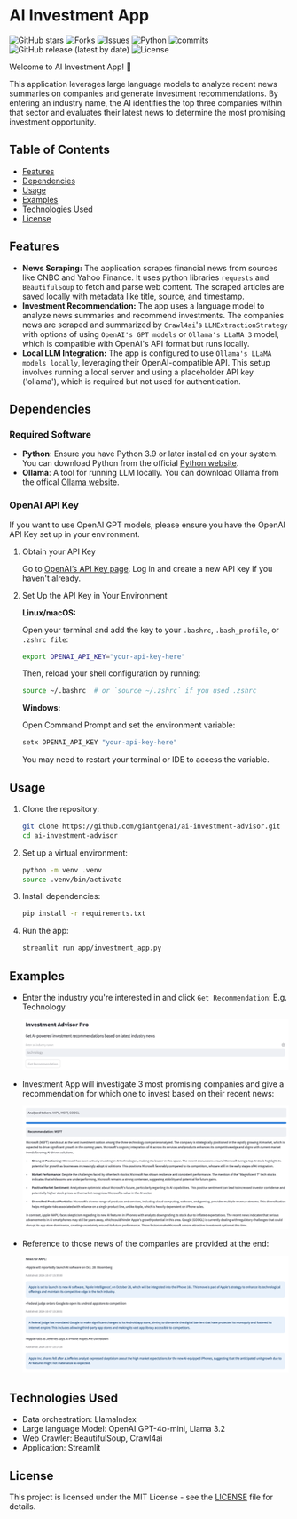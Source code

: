 # AI Investment App
![GitHub stars](https://img.shields.io/github/stars/giantgenai/ai-investment-advisor)
![Forks](https://img.shields.io/github/forks/giantgenai/ai-investment-advisor)
![Issues](https://img.shields.io/github/issues/giantgenai/ai-investment-advisor)
![Python](https://img.shields.io/badge/python-3.9%2B-brightgreen)
![commits](https://badgen.net/github/commits/giantgenai/ai-investment-advisor/main)
![GitHub release (latest by date)](https://img.shields.io/github/v/release/giantgenai/ai-investment-advisor)
![License](https://img.shields.io/badge/license-MIT-red)
<!-- ![GitHub all releases](https://img.shields.io/github/downloads/giantgenai/ai-investment-advisor/total?label=Downloads) -->
Welcome to AI Investment App! 🚀 

This application leverages large language models to analyze recent news summaries on companies and generate investment recommendations. By entering an industry name, the AI identifies the top three companies within that sector and evaluates their latest news to determine the most promising investment opportunity.



## Table of Contents
<!-- - [Overview](#overview) -->
- [Features](#features)
- [Dependencies](#dependencies)
- [Usage](#usage)
- [Examples](#examples)
- [Technologies Used](#technologies-used)
- [License](#license)

<!-- ## Overview
The AI Image Classifier app enables users to upload an image and receive a classification from various categories like 'Dog', 'Cat', 'Car', etc. This is useful for quickly categorizing large datasets of images. -->

## Features
- **News Scraping:** The application scrapes financial news from sources like CNBC and Yahoo Finance. It uses python libraries `requests` and `BeautifulSoup` to fetch and parse web content. The scraped articles are saved locally with metadata like title, source, and timestamp.
- **Investment Recommendation:** The app uses a language model to analyze news summaries and recommend investments. The companies news are scraped and summarized by `Crawl4ai`'s `LLMExtractionStrategy` with options of using `OpenAI's GPT models` or `Ollama's LLaMA 3` model, which is compatible with OpenAI's API format but runs locally.
- **Local LLM Integration:** The app is configured to use `Ollama's LLaMA models locally`, leveraging their OpenAI-compatible API. This setup involves running a local server and using a placeholder API key ('ollama'), which is required but not used for authentication.

## Dependencies
### Required Software
- **Python**: Ensure you have Python 3.9 or later installed on your system. You can download Python from the official [Python website](https://www.python.org/downloads/).
- **Ollama**: A tool for running LLM locally. You can download Ollama from the offical [Ollama website](https://ollama.com/). 

### OpenAI API Key
If you want to use OpenAI GPT models, please ensure you have the OpenAI API Key set up in your environment.
1. Obtain your API Key

   Go to [OpenAI’s API Key page](https://platform.openai.com/api-keys).
   Log in and create a new API key if you haven't already.
2. Set Up the API Key in Your Environment

   **Linux/macOS:** 

   Open your terminal and add the key to your `.bashrc`, `.bash_profile`, or `.zshrc file`:
   ```bash
   export OPENAI_API_KEY="your-api-key-here"
   ```
   Then, reload your shell configuration by running:
   ```bash
   source ~/.bashrc  # or `source ~/.zshrc` if you used .zshrc
   ```
   **Windows:** 

   Open Command Prompt and set the environment variable:
   ```bash
   setx OPENAI_API_KEY "your-api-key-here"
   ```
   You may need to restart your terminal or IDE to access the variable.

## Usage
1. Clone the repository:
   ```bash
   git clone https://github.com/giantgenai/ai-investment-advisor.git
   cd ai-investment-advisor
   ```
2. Set up a virtual environment:
   ```bash
   python -m venv .venv
   source .venv/bin/activate
   ```
3. Install dependencies:
   ```bash
   pip install -r requirements.txt
   ```
4. Run the app:
   ```bash
   streamlit run app/investment_app.py
   ```
## Examples
- Enter the industry you're interested in and click `Get Recommendation`: E.g. Technology

   <img src="images/Investment_app_industry_input.png" alt="Alt Text" width="100%" height="65%">

- Investment App will investigate 3 most promising companies and give a recommendation for which one to invest based on their recent news:

   <img src="images/Investment_app_recommendation.png" alt="Alt Text" width="100%" height="65%">

- Reference to those news of the companies are provided at the end:

   <img src="images/Investment_app_company_news.png" alt="Alt Text" width="100%" height="65%">

## Technologies Used
- Data orchestration: LlamaIndex
- Large language Model: OpenAI GPT-4o-mini, Llama 3.2
- Web Crawler: BeautifulSoup, Crawl4ai
- Application: Streamlit 

## License
This project is licensed under the MIT License - see the [LICENSE](LICENSE) file for details.